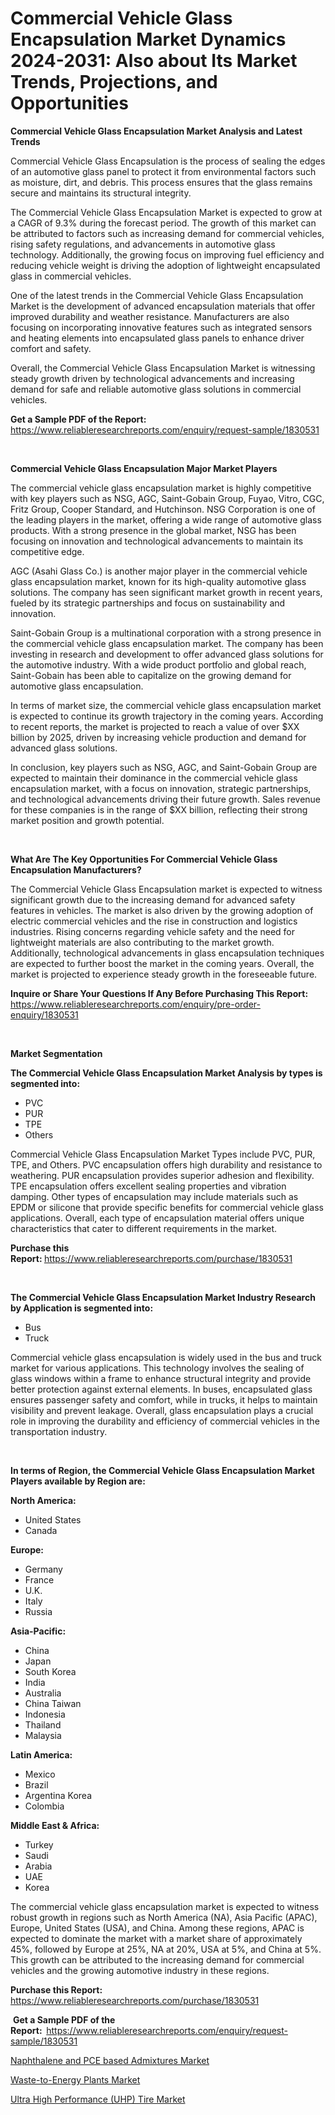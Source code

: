 <p><h1>Commercial Vehicle Glass Encapsulation Market Dynamics 2024-2031: Also about Its Market Trends, Projections, and Opportunities</h1></p><p><strong>Commercial Vehicle Glass Encapsulation Market Analysis and Latest Trends</strong></p>
<p><p>Commercial Vehicle Glass Encapsulation is the process of sealing the edges of an automotive glass panel to protect it from environmental factors such as moisture, dirt, and debris. This process ensures that the glass remains secure and maintains its structural integrity.</p><p>The Commercial Vehicle Glass Encapsulation Market is expected to grow at a CAGR of 9.3% during the forecast period. The growth of this market can be attributed to factors such as increasing demand for commercial vehicles, rising safety regulations, and advancements in automotive glass technology. Additionally, the growing focus on improving fuel efficiency and reducing vehicle weight is driving the adoption of lightweight encapsulated glass in commercial vehicles.</p><p>One of the latest trends in the Commercial Vehicle Glass Encapsulation Market is the development of advanced encapsulation materials that offer improved durability and weather resistance. Manufacturers are also focusing on incorporating innovative features such as integrated sensors and heating elements into encapsulated glass panels to enhance driver comfort and safety.</p><p>Overall, the Commercial Vehicle Glass Encapsulation Market is witnessing steady growth driven by technological advancements and increasing demand for safe and reliable automotive glass solutions in commercial vehicles.</p></p>
<p><strong>Get a Sample PDF of the Report:&nbsp;</strong> <a href="https://www.reliableresearchreports.com/enquiry/request-sample/1830531">https://www.reliableresearchreports.com/enquiry/request-sample/1830531</a></p>
<p>&nbsp;</p>
<p><strong>Commercial Vehicle Glass Encapsulation Major Market Players</strong></p>
<p><p>The commercial vehicle glass encapsulation market is highly competitive with key players such as NSG, AGC, Saint-Gobain Group, Fuyao, Vitro, CGC, Fritz Group, Cooper Standard, and Hutchinson. NSG Corporation is one of the leading players in the market, offering a wide range of automotive glass products. With a strong presence in the global market, NSG has been focusing on innovation and technological advancements to maintain its competitive edge.</p><p>AGC (Asahi Glass Co.) is another major player in the commercial vehicle glass encapsulation market, known for its high-quality automotive glass solutions. The company has seen significant market growth in recent years, fueled by its strategic partnerships and focus on sustainability and innovation.</p><p>Saint-Gobain Group is a multinational corporation with a strong presence in the commercial vehicle glass encapsulation market. The company has been investing in research and development to offer advanced glass solutions for the automotive industry. With a wide product portfolio and global reach, Saint-Gobain has been able to capitalize on the growing demand for automotive glass encapsulation.</p><p>In terms of market size, the commercial vehicle glass encapsulation market is expected to continue its growth trajectory in the coming years. According to recent reports, the market is projected to reach a value of over $XX billion by 2025, driven by increasing vehicle production and demand for advanced glass solutions.</p><p>In conclusion, key players such as NSG, AGC, and Saint-Gobain Group are expected to maintain their dominance in the commercial vehicle glass encapsulation market, with a focus on innovation, strategic partnerships, and technological advancements driving their future growth. Sales revenue for these companies is in the range of $XX billion, reflecting their strong market position and growth potential.</p></p>
<p>&nbsp;</p>
<p><strong>What Are The Key Opportunities For Commercial Vehicle Glass Encapsulation Manufacturers?</strong></p>
<p><p>The Commercial Vehicle Glass Encapsulation market is expected to witness significant growth due to the increasing demand for advanced safety features in vehicles. The market is also driven by the growing adoption of electric commercial vehicles and the rise in construction and logistics industries. Rising concerns regarding vehicle safety and the need for lightweight materials are also contributing to the market growth. Additionally, technological advancements in glass encapsulation techniques are expected to further boost the market in the coming years. Overall, the market is projected to experience steady growth in the foreseeable future.</p></p>
<p><strong>Inquire or Share Your Questions If Any Before Purchasing This Report:</strong> <a href="https://www.reliableresearchreports.com/enquiry/pre-order-enquiry/1830531">https://www.reliableresearchreports.com/enquiry/pre-order-enquiry/1830531</a></p>
<p>&nbsp;</p>
<p><strong>Market Segmentation</strong></p>
<p><strong>The Commercial Vehicle Glass Encapsulation Market Analysis by types is segmented into:</strong></p>
<p><ul><li>PVC</li><li>PUR</li><li>TPE</li><li>Others</li></ul></p>
<p><p>Commercial Vehicle Glass Encapsulation Market Types include PVC, PUR, TPE, and Others. PVC encapsulation offers high durability and resistance to weathering. PUR encapsulation provides superior adhesion and flexibility. TPE encapsulation offers excellent sealing properties and vibration damping. Other types of encapsulation may include materials such as EPDM or silicone that provide specific benefits for commercial vehicle glass applications. Overall, each type of encapsulation material offers unique characteristics that cater to different requirements in the market.</p></p>
<p><strong>Purchase this Report:&nbsp;</strong><a href="https://www.reliableresearchreports.com/purchase/1830531">https://www.reliableresearchreports.com/purchase/1830531</a></p>
<p>&nbsp;</p>
<p><strong>The Commercial Vehicle Glass Encapsulation Market Industry Research by Application is segmented into:</strong></p>
<p><ul><li>Bus</li><li>Truck</li></ul></p>
<p><p>Commercial vehicle glass encapsulation is widely used in the bus and truck market for various applications. This technology involves the sealing of glass windows within a frame to enhance structural integrity and provide better protection against external elements. In buses, encapsulated glass ensures passenger safety and comfort, while in trucks, it helps to maintain visibility and prevent leakage. Overall, glass encapsulation plays a crucial role in improving the durability and efficiency of commercial vehicles in the transportation industry.</p></p>
<p>&nbsp;</p>
<p><strong>In terms of Region, the Commercial Vehicle Glass Encapsulation Market Players available by Region are:</strong></p>
<p>
    <p> <strong> North America: </strong>
        <ul>
            <li>United States</li>
            <li>Canada</li>
        </ul>
        </p> 
    <p> <strong> Europe: </strong>
        <ul>
            <li>Germany</li>
            <li>France</li>
            <li>U.K.</li>
            <li>Italy</li>
            <li>Russia</li>
        </ul>
        </p> 
    <p> <strong> Asia-Pacific: </strong>
        <ul>
            <li>China</li>
            <li>Japan</li>
            <li>South Korea</li>
            <li>India</li>
            <li>Australia</li>
            <li>China Taiwan</li>
            <li>Indonesia</li>
            <li>Thailand</li>
            <li>Malaysia</li>
        </ul>
        </p> 
    <p> <strong> Latin America: </strong>
        <ul>
            <li>Mexico</li>
            <li>Brazil</li>
            <li>Argentina Korea</li>
            <li>Colombia</li>
        </ul>
        </p> 
    <p> <strong> Middle East & Africa: </strong>
        <ul>
            <li>Turkey</li>
            <li>Saudi</li>
            <li>Arabia</li>
            <li>UAE</li>
            <li>Korea</li>
        </ul>
    </p>
    </p>
<p><p>The commercial vehicle glass encapsulation market is expected to witness robust growth in regions such as North America (NA), Asia Pacific (APAC), Europe, United States (USA), and China. Among these regions, APAC is expected to dominate the market with a market share of approximately 45%, followed by Europe at 25%, NA at 20%, USA at 5%, and China at 5%. This growth can be attributed to the increasing demand for commercial vehicles and the growing automotive industry in these regions.</p></p>
<p><strong>Purchase this Report: </strong><a href="https://www.reliableresearchreports.com/purchase/1830531">https://www.reliableresearchreports.com/purchase/1830531</a></p>
<p>&nbsp;<strong>Get a Sample PDF of the Report:&nbsp;&nbsp;</strong><a href="https://www.reliableresearchreports.com/enquiry/request-sample/1830531">https://www.reliableresearchreports.com/enquiry/request-sample/1830531</a></p>
<p><strong></strong></p>
<p><p><a href="https://view.publitas.com/reportprime-1/naphthalene-and-pce-based-admixtures-market-size-growth-outlook-from-2023-to-2030-projecting-at-markets-trends-analysis-by-application-regional-outlook-and-revenue/">Naphthalene and PCE based Admixtures Market</a></p><p><a href="https://view.publitas.com/reportprime-1/waste-to-energy-plants-market-with-the-goal-of-estimating-the-market-size-and-future-growth-potential-of-various-market-segments-based-on-component-applications-end-user-and-region/">Waste-to-Energy Plants Market</a></p><p><a href="https://view.publitas.com/reportprime-1/ultra-high-performance-uhp-tire-market-size-growth-outlook-from-2023-to-2030-projecting-at-markets-trends-analysis-by-application-regional-outlook-and-revenue/">Ultra High Performance (UHP) Tire Market</a></p></p>